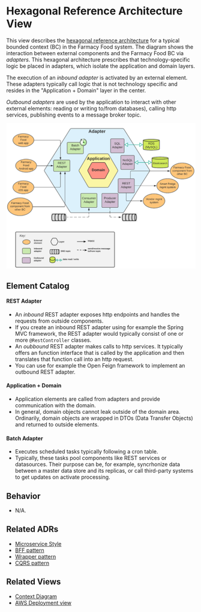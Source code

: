 # Hexagonal Reference Architecture View 
This view describes the [hexagonal reference architecture](https://alistair.cockburn.us/hexagonal-architecture/) for a typical 
bounded context (BC) in the Farmacy Food system. The diagram shows the interaction between external components and the 
Farmacy Food BC via *adapters*. This hexagonal architecture prescribes that technology-specific logic be 
placed in adapters, which isolate the application and domain layers. 

The execution of an *inbound adapter* is activated by an external element. These adapters typically call logic that
is not technology specific and resides in the "Application + Domain" layer in the center. 

*Outbound adapters* are used by the application to interact with other external elements: reading or writing to/from 
databases), calling http services, publishing events to a message broker topic.   

![Replenish runtime view](../images/hexagonal-reference-architecture.png)

## Element Catalog 

#### REST Adapter
- An *inbound* REST adapter exposes http endpoints and handles the requests from outside components.
- If you create an inbound REST adapter using for example the Spring MVC framework, the REST adapter would typically 
consist of one or more `@RestController` classes.
- An *oubbound* REST adapter makes calls to http services. It typically offers an function interface that is called
by the application and then translates that function call into an http request. 
- You can use for example the Open Feign framework to implement an outbound REST adapter.   

#### Application + Domain 
- Application elements are called from adapters and provide communication with the domain. 
- In general, domain objects cannot leak outside of the domain area. Ordinarily, domain objects are wrapped in DTOs (Data 
Transfer Objects) and returned to outside elements.

#### Batch Adapter
- Executes scheduled tasks typically following a cron table.
- Typically, these tasks pool components like REST services or datasources. Their purpose can be, for example, syncrhonize 
data between a master data store and its replicas, or call third-party systems to get updates on activate processing. 

## Behavior
- N/A.
 
## Related ADRs 
- [Microservice Style](../ADRs/ADR001-microservice-style.md)
- [BFF pattern](../ADRs/ADR003-bff-pattern.md)
- [Wrapper pattern](../ADRs/ADR004-wrapper-pattern.md)
- [CQRS pattern](../ADRs/ADR005-cqrs-pattern.md)

## Related Views
- [Context Diagram](context-diagram.md)
- [AWS Deployment view](aws-deployment-view.md)
